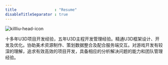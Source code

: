 ```yaml
---
title                 : "Resume"
disableTitleSeparator : true
---
```


![killliu-head-icon](head.webp)

十多年U3D项目开发经验，五年U3D主程开发管理经验。精通U3D框架设计、开发及优化。协助美术资源制作、策划数据整合及配合服务端交互。对游戏开发有较深的理解，追求有效高效的项目开发，具备相应的分析解决问题的能力和团队管理经验。

